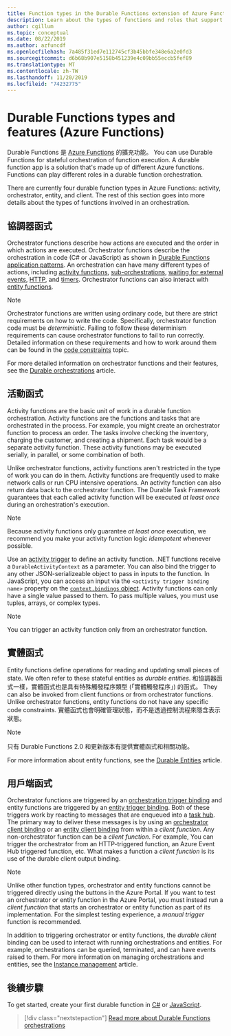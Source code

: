 ```yaml
---
title: Function types in the Durable Functions extension of Azure Functions
description: Learn about the types of functions and roles that support function-to-function communication in a Durable Functions orchestration in Azure Functions.
author: cgillum
ms.topic: conceptual
ms.date: 08/22/2019
ms.author: azfuncdf
ms.openlocfilehash: 7a485f31ed7e112745cf3b45bbfe348e6a2e0fd3
ms.sourcegitcommit: d6b68b907e5158b451239e4c09bb55eccb5fef89
ms.translationtype: MT
ms.contentlocale: zh-TW
ms.lasthandoff: 11/20/2019
ms.locfileid: "74232775"
---
```

# <a name="durable-functions-types-and-features-azure-functions"></a>Durable Functions types and features (Azure Functions)

Durable Functions 是 [Azure Functions](../functions-overview.md) 的擴充功能。 You can use Durable Functions for stateful orchestration of function execution. A durable function app is a solution that's made up of different Azure functions. Functions can play different roles in a durable function orchestration. 

There are currently four durable function types in Azure Functions: activity, orchestrator, entity, and client. The rest of this section goes into more details about the types of functions involved in an orchestration.

## <a name="orchestrator-functions"></a>協調器函式

Orchestrator functions describe how actions are executed and the order in which actions are executed. Orchestrator functions describe the orchestration in code (C# or JavaScript) as shown in [Durable Functions application patterns](durable-functions-overview.md#application-patterns). An orchestration can have many different types of actions, including [activity functions](#activity-functions), [sub-orchestrations](durable-functions-orchestrations.md#sub-orchestrations), [waiting for external events](durable-functions-orchestrations.md#external-events), [HTTP](durable-functions-http-features.md), and [timers](durable-functions-orchestrations.md#durable-timers). Orchestrator functions can also interact with [entity functions](#entity-functions).

> [!NOTE]
> Orchestrator functions are written using ordinary code, but there are strict requirements on how to write the code. Specifically, orchestrator function code must be *deterministic*. Failing to follow these determinism requirements can cause orchestrator functions to fail to run correctly. Detailed information on these requirements and how to work around them can be found in the [code constraints](durable-functions-code-constraints.md) topic.

For more detailed information on orchestrator functions and their features, see the [Durable orchestrations](durable-functions-orchestrations.md) article.

## <a name="activity-functions"></a>活動函式

Activity functions are the basic unit of work in a durable function orchestration. Activity functions are the functions and tasks that are orchestrated in the process. For example, you might create an orchestrator function to process an order. The tasks involve checking the inventory, charging the customer, and creating a shipment. Each task would be a separate activity function. These activity functions may be executed serially, in parallel, or some combination of both.

Unlike orchestrator functions, activity functions aren't restricted in the type of work you can do in them. Activity functions are frequently used to make network calls or run CPU intensive operations. An activity function can also return data back to the orchestrator function. The Durable Task Framework guarantees that each called activity function will be executed *at least once* during an orchestration's execution.

> [!NOTE]
> Because activity functions only guarantee *at least once* execution, we recommend you make your activity function logic *idempotent* whenever possible.

Use an [activity trigger](durable-functions-bindings.md#activity-trigger) to define an activity function. .NET functions receive a `DurableActivityContext` as a parameter. You can also bind the trigger to any other JSON-serializeable object to pass in inputs to the function. In JavaScript, you can access an input via the `<activity trigger binding name>` property on the [`context.bindings` object](../functions-reference-node.md#bindings). Activity functions can only have a single value passed to them. To pass multiple values, you must use tuples, arrays, or complex types.

> [!NOTE]
> You can trigger an activity function only from an orchestrator function.

## <a name="entity-functions"></a>實體函式

Entity functions define operations for reading and updating small pieces of state. We often refer to these stateful entities as *durable entities*. 和協調器函式一樣，實體函式也是具有特殊觸發程序類型 (「實體觸發程序」) 的函式。 They can also be invoked from client functions or from orchestrator functions. Unlike orchestrator functions, entity functions do not have any specific code constraints. 實體函式也會明確管理狀態，而不是透過控制流程來隱含表示狀態。

> [!NOTE]
> 只有 Durable Functions 2.0 和更新版本有提供實體函式和相關功能。

For more information about entity functions, see the [Durable Entities](durable-functions-entities.md) article.

## <a name="client-functions"></a>用戶端函式

Orchestrator functions are triggered by an [orchestration trigger binding](durable-functions-bindings.md#orchestration-trigger) and entity functions are triggered by an [entity trigger binding](durable-functions-bindings.md#entity-trigger). Both of these triggers work by reacting to messages that are enqueued into a [task hub](durable-functions-task-hubs.md). The primary way to deliver these messages is by using an [orchestrator client binding](durable-functions-bindings.md#orchestration-client) or an [entity client binding](durable-functions-bindings.md#entity-client) from within a *client function*. Any non-orchestrator function can be a *client function*. For example, You can trigger the orchestrator from an HTTP-triggered function, an Azure Event Hub triggered function, etc. What makes a function a *client function* is its use of the durable client output binding.

> [!NOTE]
> Unlike other function types, orchestrator and entity functions cannot be triggered directly using the buttons in the Azure Portal. If you want to test an orchestrator or entity function in the Azure Portal, you must instead run a *client function* that starts an orchestrator or entity function as part of its implementation. For the simplest testing experience, a *manual trigger* function is recommended.

In addition to triggering orchestrator or entity functions, the *durable client* binding can be used to interact with running orchestrations and entities. For example, orchestrations can be queried, terminated, and can have events raised to them. For more information on managing orchestrations and entities, see the [Instance management](durable-functions-instance-management.md) article.

## <a name="next-steps"></a>後續步驟

To get started, create your first durable function in [C#](durable-functions-create-first-csharp.md) or [JavaScript](quickstart-js-vscode.md).

> [!div class="nextstepaction"]
> [Read more about Durable Functions orchestrations](durable-functions-orchestrations.md)